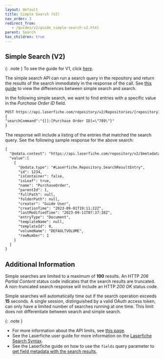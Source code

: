 ```yaml
---
layout: default
title: Simple Search (V2)
nav_order: 3
redirect_from:
   - /guides/v2/guide_simple-search-v2.html
parent: Search
has_children: true
---
```

<!--Copyright (c) Laserfiche.
Licensed under the MIT License. See LICENSE in the project root for license information.-->

## Simple Search (V2)

{: .note }
To see the guide for V1, click [here](../guide_simple-search.html).

The simple search API can run a search query in the repository and return the results of the search immediately in the response of the call. See [this guide](guide_search-vs-simple-search-v2.html) to view the differences between simple search and search.

In the following simple search, we want to find entries with a specific value in the *Purchase Order ID* field.

```xml
POST https://api.laserfiche.com/repository/v2/Repositories/{repositoryId}/SimpleSearches
{
"searchCommand":"{[]:[Purchase Order ID]=\"789\"}"
}
```
The response will include a listing of the entries that matched the search query. See the following sample response for the above search:
```xml
{
  "@odata.context": "https://api.laserfiche.com/repository/v2/$metadata#Collection(Laserfiche.Repository.Entry)",
  "value":[
    {
      "@odata.type": "#Laserfiche.Repository.SearchResultEntry",
      "id": 1234,
      "isContainer": false,
      "isLeaf": true,
      "name": "PurchaseOrder",
      "parentId": 1,
      "fullPath": null,
      "folderPath": null,
      "creator": "Guide User",
      "creationTime": "2023-09-01T19:11:22Z",
      "lastModifiedTime": "2023-09-11T07:37:38Z",
      "entryType": "Document",
      "templateName": null,
      "templateId": 0,
      "volumeName": "DEFAULTVOLUME",
      "rowNumber": 1
    }
  ]
}
```
## Additional Information

Simple searches are limited to a maximum of **100** results. An HTTP *206 Partial Content* status code indicates that the search results are truncated. A non-truncated search response will include an HTTP *200 OK* status code.

Simple searches will automatically time out if the search operation exceeds **15** seconds.
A single session, distinguished by a valid OAuth access token, can only have a limited number of searches running at one time. This limit does not differentiate between search and simple search.

{: .note }
- For more information about the API limits, see [this page](../guide_api-limits.html).
- See the Laserfiche user guide for more information on the [Laserfiche Search Syntax](https://doc.laserfiche.com/laserfiche.documentation/11/userguide/en-us/Default.htm#../Subsystems/client_wa/Content/Search/Advanced/Template_Field.htm).
- See the Laserfiche guide on how to use the `fields` query parameter to [get field metadata with the search results](guide_get-folder-listing-v2.html#fields).